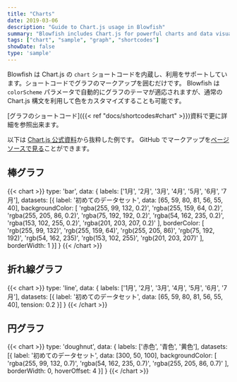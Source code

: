 ```yaml
---
title: "Charts"
date: 2019-03-06
description: "Guide to Chart.js usage in Blowfish"
summary: "Blowfish includes Chart.js for powerful charts and data visualisations."
tags: ["chart", "sample", "graph", "shortcodes"]
showDate: false
type: 'sample'
---
```


Blowfish は Chart.js の `chart` ショートコードを内蔵し、利用をサポートしています。ショートコードでグラフのマークアップを囲むだけです。 Blowfish は  `colorScheme` パラメータで自動的にグラフのテーマが適応されますが、通常の Chart.js 構文を利用して色をカスタマイズすることも可能です。

[グラフのショートコード]({{< ref "docs/shortcodes#chart" >}})資料で更に詳細を参照出来ます。

以下は [Chart.js 公式資料](https://www.chartjs.org/docs/latest/samples)から抜粋した例です。 GitHub でマークアップを[ページソースで見る](https://raw.githubusercontent.com/nunocoracao/blowfish/main/exampleSite/content/samples/charts/index.md)ことができます。

## 棒グラフ

<!-- prettier-ignore-start -->
{{< chart >}}
type: 'bar',
data: {
  labels: ['1月', '2月', '3月', '4月', '5月', '6月', '7月'],
  datasets: [{
    label: '初めてのデータセット',
    data: [65, 59, 80, 81, 56, 55, 40],
    backgroundColor: [
      'rgba(255, 99, 132, 0.2)',
      'rgba(255, 159, 64, 0.2)',
      'rgba(255, 205, 86, 0.2)',
      'rgba(75, 192, 192, 0.2)',
      'rgba(54, 162, 235, 0.2)',
      'rgba(153, 102, 255, 0.2)',
      'rgba(201, 203, 207, 0.2)'
    ],
    borderColor: [
      'rgb(255, 99, 132)',
      'rgb(255, 159, 64)',
      'rgb(255, 205, 86)',
      'rgb(75, 192, 192)',
      'rgb(54, 162, 235)',
      'rgb(153, 102, 255)',
      'rgb(201, 203, 207)'
    ],
    borderWidth: 1
  }]
}
{{< /chart >}}
<!-- prettier-ignore-end -->

## 折れ線グラフ

<!-- prettier-ignore-start -->
{{< chart >}}
type: 'line',
data: {
  labels: ['1月', '2月', '3月', '4月', '5月', '6月', '7月'],
  datasets: [{
    label: '初めてのデータセット',
    data: [65, 59, 80, 81, 56, 55, 40],
    tension: 0.2
  }]
}
{{< /chart >}}
<!-- prettier-ignore-end -->

## 円グラフ

<!-- prettier-ignore-start -->
{{< chart >}}
type: 'doughnut',
data: {
  labels: ['赤色', '青色', '黄色'],
  datasets: [{
    label: '初めてのデータセット',
    data: [300, 50, 100],
    backgroundColor: [
      'rgba(255, 99, 132, 0.7)',
      'rgba(54, 162, 235, 0.7)',
      'rgba(255, 205, 86, 0.7)'
    ],
    borderWidth: 0,
    hoverOffset: 4
  }]
}
{{< /chart >}}
<!-- prettier-ignore-end -->
